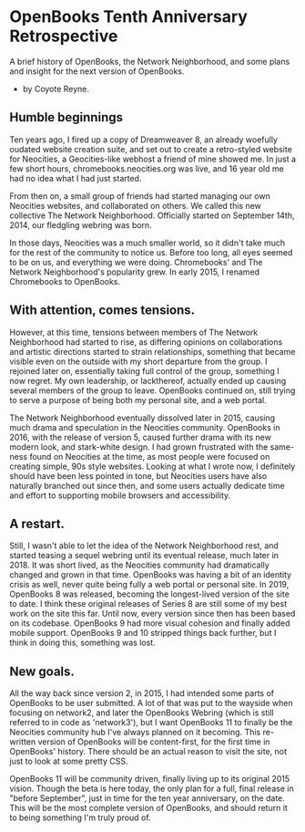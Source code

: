 # OpenBooks Tenth Anniversary Retrospective

A brief history of OpenBooks, the Network Neighborhood, and some plans and insight for the next version of OpenBooks.
* by Coyote Reyne.

## Humble beginnings

Ten years ago, I fired up a copy of Dreamweaver 8, an already woefully oudated website creation suite, and set out to create a retro-styled website for Neocities, a Geocities-like webhost a friend of mine showed me. In just a few short hours, chromebooks.neocities.org was live, and 16 year old me had no idea what I had just started.

From then on, a small group of friends had started managing our own Neocities websites, and collaborated on others. We called this new collective The Network Neighborhood. Officially started on September 14th, 2014, our fledgling webring was born. 

In those days, Neocities was a much smaller world, so it didn't take much for the rest of the community to notice us. Before too long, all eyes seemed to be on us, and everything we were doing. Chromebooks' and The Network Neighborhood's popularity grew. In early 2015, I renamed Chromebooks to OpenBooks. 

## With attention, comes tensions.

However, at this time, tensions between members of The Network Neighborhood had started to rise, as differing opinions on collaborations and artistic directions started to strain relationships, something that became visible even on the outside with my short departure from the group. I rejoined later on, essentially taking full control of the group, something I now regret. My own leadership, or lackthereof, actually ended up causing several members of the group to leave. OpenBooks continued on, still trying to serve a purpose of being both my personal site, and a web portal.

The Network Neighborhood eventually dissolved later in 2015, causing much drama and speculation in the Neocities community. OpenBooks in 2016, with the release of version 5, caused further drama with its new modern look, and stark-white design. I had grown frustrated with the same-ness found on Neocities at the time, as most people were focused on creating simple, 90s style websites. Looking at what I wrote now, I definitely should have been less pointed in tone, but Neocities users have also naturally branched out since then, and some users actually dedicate time and effort to supporting mobile browsers and accessibility. 

## A restart.

Still, I wasn't able to let the idea of the Network Neighborhood rest, and started teasing a sequel webring until its eventual release, much later in 2018. It was short lived, as the Neocities community had dramatically changed and grown in that time. OpenBooks was having a bit of an identity crisis as well, never quite being fully a web portal or personal site. 
In 2019, OpenBooks 8 was released, becoming the longest-lived version of the site to date. I think these original releases of Series 8 are still some of my best work on the site this far. Until now, every version since then has been based on its codebase. OpenBooks 9 had more visual cohesion and finally added mobile support. OpenBooks 9 and 10 stripped things back further, but I think in doing this, something was lost.

## New goals.

All the way back since version 2, in 2015, I had intended some parts of OpenBooks to be user submitted. A lot of that was put to the wayside when focusing on network2, and later the OpenBooks Webring (which is still referred to in code as 'network3'), but I want OpenBooks 11 to finally be the Neocities community hub I've always planned on it becoming. This re-written version of OpenBooks will be content-first, for the first time in OpenBooks' history. There should be an actual reason to visit the site, not just to look at some pretty CSS.

OpenBooks 11 will be community driven, finally living up to its original 2015 vision. Though the beta is here today, the only plan for a full, final release in "before September", just in time for the ten year anniversary, on the date. This will be the most complete version of OpenBooks, and should return it to being something I'm truly proud of.